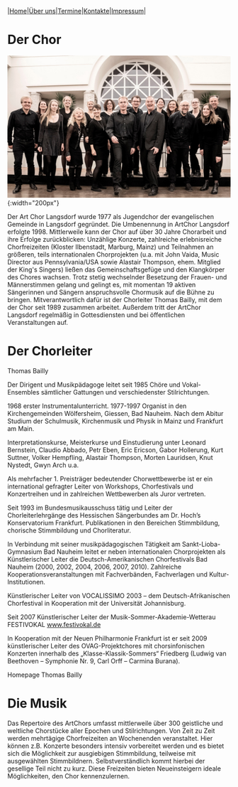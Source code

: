 |[Home](index.md)|[Über uns](ueber_uns.md)|[Termine](termine.md)|[Kontakte](kontakte.md)|[Impressum](impressum.md)|

# Der Chor
![Chor](img/ArtChor2019_2.JPG){:width="200px"} 

Der Art Chor Langsdorf wurde 1977 als Jugendchor der evangelischen Gemeinde in Langsdorf gegründet. Die Umbenennung in ArtChor Langsdorf erfolgte 1998. Mittlerweile kann der Chor auf über 30 Jahre Chorarbeit und ihre Erfolge zurückblicken: Unzählige Konzerte, zahlreiche erlebnisreiche Chorfreizeiten (Kloster Ilbenstadt, Marburg, Mainz) und Teilnahmen an größeren, teils internationalen Chorprojekten (u.a. mit John Vaida, Music Director aus Pennsylvania/USA sowie Alastair Thompson, ehem. Mitglied der King's Singers) ließen das Gemeinschaftsgefüge und den Klangkörper des Chores wachsen. Trotz stetig wechselnder Besetzung der Frauen- und Männerstimmen gelang und gelingt es, mit momentan 19 aktiven Sängerinnen und Sängern anspruchsvolle Chormusik auf die Bühne zu bringen. Mitverantwortlich dafür ist der Chorleiter Thomas Bailly, mit dem der Chor seit 1989 zusammen arbeitet. Außerdem tritt der ArtChor Langsdorf regelmäßig in Gottesdiensten und bei öffentlichen Veranstaltungen auf.

# Der Chorleiter
Thomas Bailly

Der Dirigent und Musikpädagoge leitet seit 1985 Chöre und Vokal-Ensembles sämtlicher Gattungen und verschiedenster Stilrichtungen.

1968 erster Instrumentalunterricht. 1977-1997 Organist in den Kirchengemeinden Wölfersheim, Giessen, Bad Nauheim. Nach dem Abitur Studium der Schulmusik, Kirchenmusik und Physik in Mainz und Frankfurt am Main. 

Interpretationskurse, Meisterkurse und Einstudierung unter Leonard Bernstein, Claudio Abbado, Petr Eben, Eric Ericson, Gabor Hollerung, Kurt Suttner, Volker Hempfling, Alastair Thompson, Morten Lauridsen, Knut Nystedt, Gwyn Arch u.a.

Als mehrfacher 1. Preisträger bedeutender Chorwettbewerbe ist er ein international gefragter Leiter von Workshops, Chorfestivals und Konzertreihen und in zahlreichen Wettbewerben als Juror vertreten.

Seit 1993 im Bundesmusikausschuss tätig und Leiter der Chorleiterlehrgänge des Hessischen Sängerbundes am Dr. Hoch’s Konservatorium Frankfurt. Publikationen in den Bereichen Stimmbildung, chorische Stimmbildung und Chorliteratur.

In Verbindung mit seiner musikpädagogischen Tätigkeit am Sankt-Lioba-Gymnasium Bad Nauheim leitet er neben internationalen Chorprojekten als Künstlerischer Leiter die Deutsch-Amerikanischen Chorfestivals Bad Nauheim (2000, 2002, 2004, 2006, 2007, 2010). Zahlreiche Kooperationsveranstaltungen mit Fachverbänden, Fachverlagen und Kultur-Institutionen.

Künstlerischer Leiter von VOCALISSIMO 2003 – dem Deutsch-Afrikanischen Chorfestival in Kooperation mit der Universität Johannisburg.

Seit 2007 Künstlerischer Leiter der Musik-Sommer-Akademie-Wetterau FESTIVOKAL www.festivokal.de

 In Kooperation mit der Neuen Philharmonie Frankfurt ist er seit 2009 künstlerischer Leiter des OVAG-Projektchores mit chorsinfonischen Konzerten innerhalb des „Klasse-Klassik-Sommers“ Friedberg  (Ludwig van Beethoven – Symphonie Nr. 9, Carl Orff – Carmina Burana).

Homepage Thomas Bailly

# Die Musik
Das Repertoire des ArtChors umfasst mittlerweile über 300 geistliche und weltliche Chorstücke aller Epochen und Stilrichtungen. Von Zeit zu Zeit werden mehrtägige Chorfreizeiten an Wochenenden veranstaltet. Hier können z.B. Konzerte besonders intensiv vorbereitet werden und es bietet sich die Möglichkeit zur ausgiebigen Stimmbildung, teilweise mit ausgewählten Stimmbildnern. Selbstverständlich kommt hierbei der gesellige Teil nicht zu kurz. Diese Freizeiten bieten Neueinsteigern ideale Möglichkeiten, den Chor kennenzulernen.
